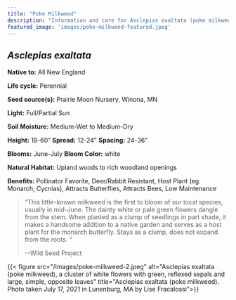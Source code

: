 ```yaml
---
title: "Poke Milkweed"
description: "Information and care for Asclepias exaltata (poke milkweed), sold at Red Trillium Gardens"
featured_image: 'images/poke-milkweed-featured.jpeg'
---
```


## _Asclepias exaltata_

**Native to:**  All New England

**Life cycle:** Perennial

**Seed source(s):** Prairie Moon Nursery, Winona, MN

**Light:** Full/Partial Sun

**Soil Moisture:** Medium-Wet to Medium-Dry

**Height:** 18-60”	**Spread:** 12-24"	**Spacing:** 24-36”

**Blooms:** June-July	**Bloom Color:** white

**Natural Habitat:** Upland woods to rich woodland openings

**Benefits:** Pollinator Favorite, Deer/Rabbit Resistant, Host Plant (eg. Monarch, Cycnias), Attracts Butterflies, Attracts Bees, Low Maintenance

> “This little-known milkweed is the first to bloom of our local species, usually in mid-June. The dainty white or pale green flowers dangle from the stem. When planted as a clump of seedlings in part shade, it makes a handsome addition to a native garden and serves as a host plant for the monarch butterfly. Stays as a clump, does not expand from the roots. ” 
>
> --Wild Seed Project

{{< figure src="/images/poke-milkweed-2.jpeg" alt="Asclepias exaltata (poke milkweed), a cluster of white flowers with green, reflexed sepals and large, simple, opposite leaves" title="Asclepias exaltata (poke milkweed). Photo taken July 17, 2021 in Lunenburg, MA by Lise Fracalossi">}}
